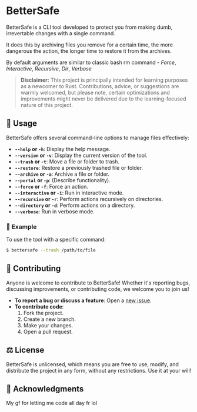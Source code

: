 # BetterSafe
BetterSafe is a CLI tool developed to protect you from making dumb, irrevertable changes with a single command.

It does this by archiving files you remove for a certain time, the more dangerous the action, the longer time to restore it from the archives.

By default arguments are similar to classic bash rm command - *Force*, *Interactive*, *Recursive*, *Dir*, *Verbose*

> **Disclaimer:** This project is principally intended for learning purposes as a newcomer to Rust. Contributions, advice, or suggestions are warmly welcomed, but please note, certain optimizations and improvements might never be delivered due to the learning-focused nature of this project.

## 🚀 Usage

BetterSafe offers several command-line options to manage files effectively:

- **`--help` or `-h`**: Display the help message.
- **`--version` or `-v`**: Display the current version of the tool.
- **`--trash` or `-t`**: Move a file or folder to trash.
- **`--restore`**: Restore a previously trashed file or folder.
- **`--archive` or `-a`**: Archive a file or folder.
- **`--portal` or `-p`**: (Describe functionality).
- **`--force` or `-f`**: Force an action.
- **`--interactive` or `-i`**: Run in interactive mode.
- **`--recursive` or `-r`**: Perform actions recursively on directories.
- **`--directory` or `-d`**: Perform actions on a directory.
- **`--verbose`**: Run in verbose mode.

### 📖 Example

To use the tool with a specific command:
```sh
$ bettersafe --trash /path/to/file
```
## 🌟 Contributing

Anyone is welcome to contribute to BetterSafe! Whether it's reporting bugs, discussing improvements, or contributing code, we welcome you to join us!

- **To report a bug or discuss a feature**: Open a [new issue](https://github.com/0x1_david/BetterSafe/issues/new).
- **To contribute code**: 
  1. Fork the project.
  2. Create a new branch.
  3. Make your changes.
  4. Open a pull request.


## ⚖️ License

BetterSafe is unlicensed, which means you are free to use, modify, and distribute the project in any form, without any restrictions. Use it at your will!

## 🙏 Acknowledgments

My gf for letting me code all day fr lol

